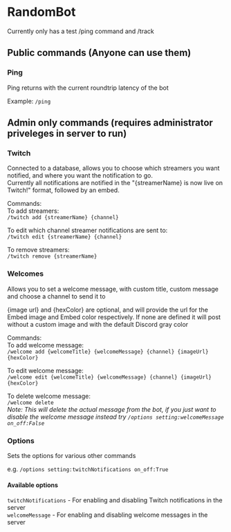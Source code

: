 # RandomBot

Currently only has a test /ping command and /track

## Public commands (Anyone can use them)

### Ping

Ping returns with the current roundtrip latency of the bot

Example: `/ping`

## Admin only commands (requires administrator priveleges in server to run)

### Twitch

Connected to a database, allows you to choose which streamers you want notified, and where you want the notification to go.<br>
Currently all notifications are notified in the "{streamerName} is now live on Twitch!" format, followed by an embed.

Commands:<br>
To add streamers:<br>
`/twitch add {streamerName} {channel}`

To edit which channel streamer notifications are sent to:<br>
`/twitch edit {streamerName} {channel}`

To remove streamers: <br>
`/twitch remove {streamerName}`

### Welcomes

Allows you to set a welcome message, with custom title, custom message and choose a channel to send it to

{image url} and {hexColor} are optional, and will provide the url for the Embed image and Embed color respectively. If none are defined it will post without a custom image and with the default Discord gray color

Commands:<br>
To add welcome message:<br>
`/welcome add {welcomeTitle} {welcomeMessage} {channel} {imageUrl} {hexColor}`

To edit welcome message:<br>
`/welcome edit {welcomeTitle} {welcomeMessage} {channel} {imageUrl} {hexColor}`

To delete welcome message:<br>
`/welcome delete`<br>
_Note: This will delete the actual message from the bot, if you just want to disable the welcome message instead try `/options setting:welcomeMessage on_off:False`_

### Options

Sets the options for various other commands

e.g.
`/options setting:twitchNotifications on_off:True`

#### Available options

`twitchNotifications` - For enabling and disabling Twitch notifications in the server<br>
`welcomeMessage` - For enabling and disabling welcome messages in the server
